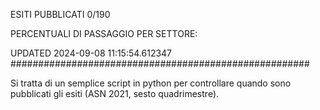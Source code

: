 ESITI PUBBLICATI 0/190 

PERCENTUALI DI PASSAGGIO PER SETTORE:

UPDATED 2024-09-08 11:15:54.612347
###################################################### 

Si tratta di un semplice script in python per controllare quando sono pubblicati gli esiti (ASN 2021, sesto quadrimestre).

